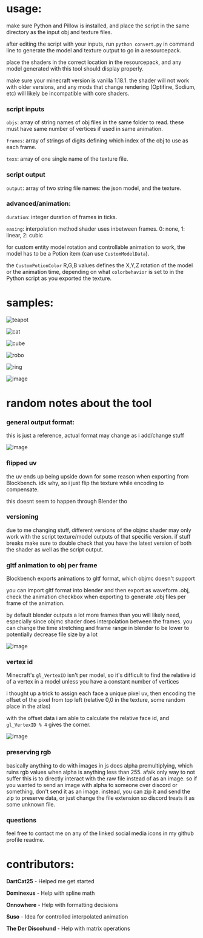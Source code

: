 # usage:

make sure Python and Pillow is installed, and place the script in the same directory as the input obj and texture files.

after editing the script with your inputs, run `python convert.py` in command line to generate the model and texture output to go in a resourcepack.

place the shaders in the correct location in the resourcepack, and any model generated with this tool should display properly.

make sure your minecraft version is vanilla 1.18.1. the shader will not work with older versions, and any mods that change rendering (Optifine, Sodium, etc) will likely be incompatible with core shaders.

### script inputs

`objs`: array of string names of obj files in the same folder to read. these must have same number of vertices if used in same animation.

`frames`: array of strings of digits defining which index of the obj to use as each frame.

`texs`: array of one single name of the texture file.

### script output

`output`: array of two string file names: the json model, and the texture.

### advanced/animation:

`duration`: integer duration of frames in ticks.

`easing`: interpolation method shader uses inbetween frames. 0: none, 1: linear, 2: cubic

for custom entity model rotation and controllable animation to work, the model has to be a Potion item (can use `CustomModelData`).

the `CustomPotionColor` R,G,B values defines the X,Y,Z rotation of the model or the animation time, depending on what `colorbehavior` is set to in the Python script as you exported the texture.

# samples:

![teapot](https://user-images.githubusercontent.com/16228717/151483908-2238f6f9-44c7-434b-a411-f9959bf86a3e.gif)

![cat](https://user-images.githubusercontent.com/16228717/148311540-503cf422-b6c7-4c95-b4b4-fca1e136dbfe.png)

![cube](https://user-images.githubusercontent.com/16228717/148442834-78e49a63-c5f8-4668-a822-dcd11d215618.png)

![robo](https://user-images.githubusercontent.com/16228717/148869708-310e7ec4-7d89-40e8-8fc6-38d2e6116cb7.png)

![ring](https://user-images.githubusercontent.com/16228717/149825494-cd51146e-38ed-48a5-a47a-0c2fce678d1a.gif)

![image](https://user-images.githubusercontent.com/16228717/149994828-d285f81d-b213-4057-bfbf-288c02891011.png)

# random notes about the tool

### general output format:

this is just a reference, actual format may change as i add/change stuff

![image](https://user-images.githubusercontent.com/16228717/148311479-0cade68e-dab8-491b-83fb-f7d22c78bd1b.png)

### flipped uv

the uv ends up being upside down for some reason when exporting from Blockbench. idk why, so i just flip the texture while encoding to compensate.

this doesnt seem to happen through Blender tho

### versioning

due to me changing stuff, different versions of the objmc shader may only work with the script texture/model outputs of that specific version. if stuff breaks make sure to double check that you have the latest version of both the shader as well as the script output.

### gltf animation to obj per frame

Blockbench exports animations to gltf format, which objmc doesn't support

you can import gltf format into blender and then export as waveform .obj, check the animation checkbox when exporting to generate .obj files per frame of the animation.

by default blender outputs a lot more frames than you will likely need, especially since objmc shader does interpolation between the frames. you can change the time stretching and frame range in blender to be lower to potentially decrease file size by a lot

![image](https://user-images.githubusercontent.com/16228717/151484572-927dd40b-bd5d-4046-bb09-2cdf7ae23cf9.png)


### vertex id

Minecraft's `gl_VertexID` isn't per model, so it's difficult to find the relative id of a vertex in a model unless you have a constant number of vertices

i thought up a trick to assign each face a unique pixel uv, then encoding the offset of the pixel from top left (relative 0,0 in the texture, some random place in the atlas)

with the offset data i am able to calculate the relative face id, and `gl_VertexID % 4` gives the corner.

![image](https://user-images.githubusercontent.com/16228717/148311858-3bd76267-f80f-4ad6-84c3-3b5f6760bcf4.png)

### preserving rgb

basically anything to do with images in js does alpha premultiplying, which ruins rgb values when alpha is anything less than 255. afaik only way to not suffer this is to directly interact with the raw file instead of as an image. so if you wanted to send an image with alpha to someone over discord or something, don't send it as an image. instead, you can zip it and send the zip to preserve data, or just change the file extension so discord treats it as some unknown file.

### questions

feel free to contact me on any of the linked social media icons in my github profile readme.

# contributors:

**DartCat25** - Helped me get started

**Dominexus** - Help with spline math

**Onnowhere** - Help with formatting decisions

**Suso** - Idea for controlled interpolated animation

**The Der Discohund** - Help with matrix operations
